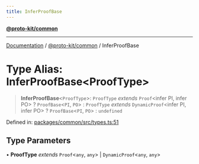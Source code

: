 ```yaml
---
title: InferProofBase
---
```


[**@proto-kit/common**](../README.md)

***

[Documentation](../../../README.md) / [@proto-kit/common](../README.md) / InferProofBase

# Type Alias: InferProofBase\<ProofType\>

> **InferProofBase**\<`ProofType`\>: `ProofType` *extends* `Proof`\<infer PI, infer PO\> ? `ProofBase`\<`PI`, `PO`\> : `ProofType` *extends* `DynamicProof`\<infer PI, infer PO\> ? `ProofBase`\<`PI`, `PO`\> : `undefined`

Defined in: [packages/common/src/types.ts:51](https://github.com/proto-kit/framework/blob/4d6b3b6da51b3edee0fbf25ce72c1f59ec61e891/packages/common/src/types.ts#L51)

## Type Parameters

• **ProofType** *extends* `Proof`\<`any`, `any`\> \| `DynamicProof`\<`any`, `any`\>
